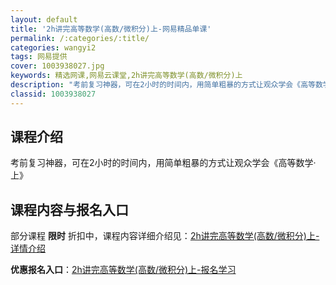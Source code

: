 ```yaml
---
layout: default
title: '2h讲完高等数学(高数/微积分)上-网易精品单课'
permalink: /:categories/:title/
categories: wangyi2
tags: 网易提供
cover: 1003938027.jpg
keywords: 精选网课,网易云课堂,2h讲完高等数学(高数/微积分)上
description: "考前复习神器，可在2小时的时间内，用简单粗暴的方式让观众学会《高等数学·上》2h讲完高等数学(高数/微积分)上"
classid: 1003938027
---
```


## 课程介绍

考前复习神器，可在2小时的时间内，用简单粗暴的方式让观众学会《高等数学·上》

## 课程内容与报名入口

部分课程 **限时** 折扣中，课程内容详细介绍见：[2h讲完高等数学(高数/微积分)上-详情介绍](https://study.163.com/course/introduction/1003938027.htm?share=1&shareId=1025206652&utm_campaign=share&utm_medium=iphoneShare&utm_source=&utm_u=1025206652)

**优惠报名入口**：[2h讲完高等数学(高数/微积分)上-报名学习](https://study.163.com/course/introduction/1003938027.htm?share=1&shareId=1025206652&utm_campaign=share&utm_medium=iphoneShare&utm_source=&utm_u=1025206652)

